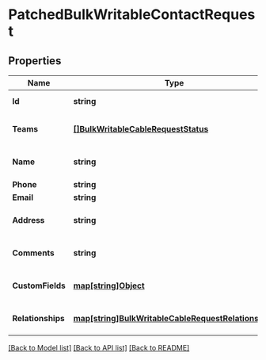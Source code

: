 # PatchedBulkWritableContactRequest

## Properties
Name | Type | Description | Notes
------------ | ------------- | ------------- | -------------
**Id** | **string** |  | [default to null]
**Teams** | [**[]BulkWritableCableRequestStatus**](BulkWritableCableRequest_status.md) |  | [optional] [default to null]
**Name** | **string** |  | [optional] [default to null]
**Phone** | **string** |  | [optional] 
**Email** | **string** |  | [optional] 
**Address** | **string** |  | [optional] [default to null]
**Comments** | **string** |  | [optional] [default to null]
**CustomFields** | [**map[string]Object**](.md) |  | [optional] [default to null]
**Relationships** | [**map[string]BulkWritableCableRequestRelationships**](BulkWritableCableRequest_relationships.md) |  | [optional] [default to null]

[[Back to Model list]](../README.md#documentation-for-models) [[Back to API list]](../README.md#documentation-for-api-endpoints) [[Back to README]](../README.md)

